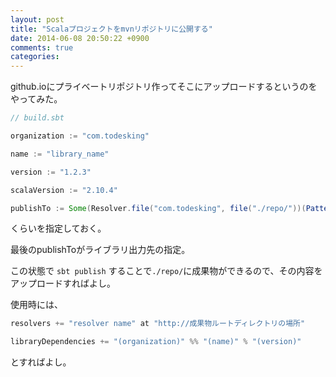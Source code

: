 ```yaml
---
layout: post
title: "Scalaプロジェクトをmvnリポジトリに公開する"
date: 2014-06-08 20:50:22 +0900
comments: true
categories: 
---
```


github.ioにプライベートリポジトリ作ってそこにアップロードするというのをやってみた。

```scala
// build.sbt

organization := "com.todesking"

name := "library_name"

version := "1.2.3"

scalaVersion := "2.10.4"

publishTo := Some(Resolver.file("com.todesking", file("./repo/"))(Patterns(true, Resolver.mavenStyleBasePattern)))
```

くらいを指定しておく。

最後のpublishToがライブラリ出力先の指定。

この状態で `sbt publish` することで`./repo/`に成果物ができるので、その内容をアップロードすればよし。

使用時には、

```scala
resolvers += "resolver name" at "http://成果物ルートディレクトリの場所"

libraryDependencies += "(organization)" %% "(name)" % "(version)"
```

とすればよし。

